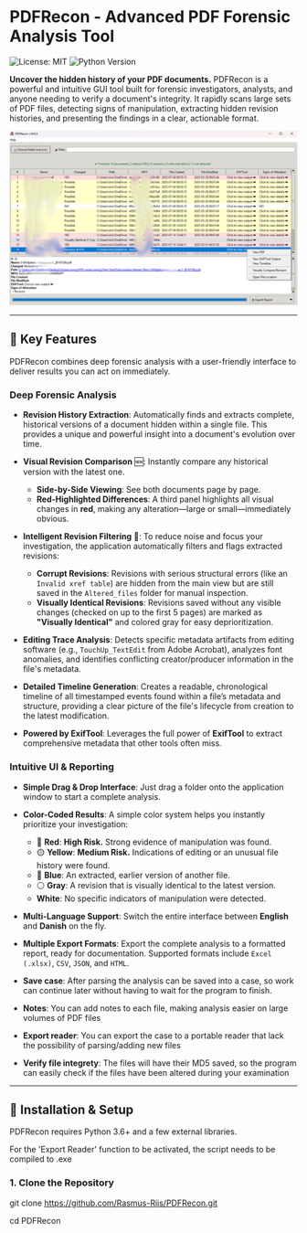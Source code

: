 # PDFRecon - Advanced PDF Forensic Analysis Tool

![License: MIT](https://img.shields.io/badge/License-MIT-yellow.svg)
![Python Version](https://img.shields.io/badge/python-3.6+-blue.svg)

**Uncover the hidden history of your PDF documents.** PDFRecon is a powerful and intuitive GUI tool built for forensic investigators, analysts, and anyone needing to verify a document's integrity. It rapidly scans large sets of PDF files, detecting signs of manipulation, extracting hidden revision histories, and presenting the findings in a clear, actionable format.

![PDFRecon Main Interface](https://raw.githubusercontent.com/Rasmus-Riis/PDFRecon/main/assets/PDFRecon_Screenshot.png)

---

## 🔑 Key Features

PDFRecon combines deep forensic analysis with a user-friendly interface to deliver results you can act on immediately.

### Deep Forensic Analysis

* **Revision History Extraction**: Automatically finds and extracts complete, historical versions of a document hidden within a single file. This provides a unique and powerful insight into a document's evolution over time.

* **Visual Revision Comparison** 🆕: Instantly compare any historical version with the latest one.
    * **Side-by-Side Viewing**: See both documents page by page.
    * **Red-Highlighted Differences**: A third panel highlights all visual changes in **red**, making any alteration—large or small—immediately obvious.

* **Intelligent Revision Filtering** 🔎: To reduce noise and focus your investigation, the application automatically filters and flags extracted revisions:
    * **Corrupt Revisions**: Revisions with serious structural errors (like an `Invalid xref table`) are hidden from the main view but are still saved in the `Altered_files` folder for manual inspection.
    * **Visually Identical Revisions**: Revisions saved without any visible changes (checked on up to the first 5 pages) are marked as **"Visually Identical"** and colored gray for easy deprioritization.

* **Editing Trace Analysis**: Detects specific metadata artifacts from editing software (e.g., `TouchUp_TextEdit` from Adobe Acrobat), analyzes font anomalies, and identifies conflicting creator/producer information in the file's metadata.

* **Detailed Timeline Generation**: Creates a readable, chronological timeline of all timestamped events found within a file’s metadata and structure, providing a clear picture of the file's lifecycle from creation to the latest modification.

* **Powered by ExifTool**: Leverages the full power of **ExifTool** to extract comprehensive metadata that other tools often miss.

### Intuitive UI & Reporting

* **Simple Drag & Drop Interface**: Just drag a folder onto the application window to start a complete analysis.

* **Color-Coded Results**: A simple color system helps you instantly prioritize your investigation:
    * 🔴 **Red**: **High Risk.** Strong evidence of manipulation was found.
    * 🟡 **Yellow**: **Medium Risk.** Indications of editing or an unusual file history were found.
    * 🔵 **Blue**: An extracted, earlier version of another file.
    * ⚪️ **Gray**: A revision that is visually identical to the latest version.
    * **White**: No specific indicators of manipulation were detected.

* **Multi-Language Support**: Switch the entire interface between **English** and **Danish** on the fly.

* **Multiple Export Formats**: Export the complete analysis to a formatted report, ready for documentation. Supported formats include `Excel (.xlsx)`, `CSV`, `JSON`, and `HTML`.

* **Save case**: After parsing the analysis can be saved into a case, so work can continue later without having to wait for the program to finish. 

* **Notes**: You can add notes to each file, making analysis easier on large volumes of PDF files

* **Export reader**: You can export the case to a portable reader that lack the possibility of parsing/adding new files

* **Verify file integrety**: The files will have their MD5 saved, so the program can easily check if the files have been altered during your examination
---

## 🚀 Installation & Setup

PDFRecon requires Python 3.6+ and a few external libraries.

For the 'Export Reader' function to be activated, the script needs to be compiled to .exe

### 1. Clone the Repository
git clone https://github.com/Rasmus-Riis/PDFRecon.git

cd PDFRecon
